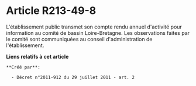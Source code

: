# Article R213-49-8

L'établissement public transmet son compte rendu annuel d'activité pour information au comité de bassin Loire-Bretagne. Les
observations faites par le comité sont communiquées au conseil d'administration de l'établissement.

**Liens relatifs à cet article**

	**Créé par**:

	  - Décret n°2011-912 du 29 juillet 2011 - art. 2
